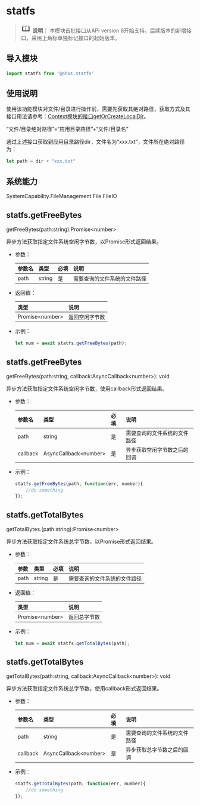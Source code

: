 # statfs

> ![icon-note.gif](public_sys-resources/icon-note.gif) **说明：**
> 本模块首批接口从API version 8开始支持。后续版本的新增接口，采用上角标单独标记接口的起始版本。

## 导入模块

```js
import statfs from '@ohos.statfs'
```

## 使用说明

使用该功能模块对文件/目录进行操作前，需要先获取其绝对路径，获取方式及其接口用法请参考：[Context模块的接口getOrCreateLocalDir](js-apis-Context.md)。

“文件/目录绝对路径”=“应用目录路径”+“文件/目录名”

通过上述接口获取到应用目录路径dir，文件名为“xxx.txt”，文件所在绝对路径为：

```js
let path = dir + "xxx.txt"
```

## 系统能力

SystemCapability.FileManagement.File.FileIO

## statfs.getFreeBytes

getFreeBytes(path:string):Promise&lt;number&gt;

异步方法获取指定文件系统空闲字节数，以Promise形式返回结果。

- 参数：

  | 参数名 | 类型   | 必填 | 说明                         |
  | ------ | ------ | ---- | ---------------------------- |
  | path   | string | 是   | 需要查询的文件系统的文件路径 |

- 返回值：

  | 类型                  | 说明           |
  | --------------------- | -------------- |
  | Promise&lt;number&gt; | 返回空闲字节数 |

- 示例：

  ```js
  let num = await statfs.getFreeBytes(path);
  ```

## statfs.getFreeBytes

getFreeBytes(path:string, callback:AsyncCallback&lt;number&gt;): void

异步方法获取指定文件系统空闲字节数，使用callback形式返回结果。

- 参数：

  | 参数名   | 类型                        | 必填 | 说明                         |
  | -------- | --------------------------- | ---- | ---------------------------- |
  | path     | string                      | 是   | 需要查询的文件系统的文件路径 |
  | callback | AsyncCallback&lt;number&gt; | 是   | 异步获取空闲字节数之后的回调 |

- 示例：

  ```js
  statfs.getFreeBytes(path, function(err, number){
      //do something
  });
  ```

## statfs.getTotalBytes

getTotalBytes.(path:string):Promise&lt;number&gt;

异步方法获取指定文件系统总字节数，以Promise形式返回结果。

- 参数：

  | 参数 | 类型   | 必填 | 说明                         |
  | ---- | ------ | ---- | ---------------------------- |
  | path | string | 是   | 需要查询的文件系统的文件路径 |

- 返回值：

  | 类型                  | 说明         |
  | --------------------- | ------------ |
  | Promise&lt;number&gt; | 返回总字节数 |

- 示例：

  ```js
  let num = await statfs.getTotalBytes(path);
  ```

## statfs.getTotalBytes

getTotalBytes(path:string, callback:AsyncCallback&lt;number&gt;): void

异步方法获取指定文件系统总字节数，使用callback形式返回结果。

- 参数：

  | 参数名   | 类型                        | 必填 | 说明                         |
  | -------- | --------------------------- | ---- | ---------------------------- |
  | path     | string                      | 是   | 需要查询的文件系统的文件路径 |
  | callback | AsyncCallback&lt;number&gt; | 是   | 异步获取总字节数之后的回调   |

- 示例：

  ```js
  statfs.getTotalBytes(path, function(err, number){
      //do something
  });
  ```

